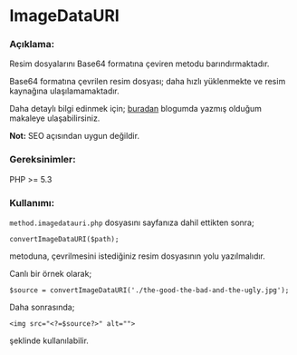 # ImageDataURI

### Açıklama:
Resim dosyalarını Base64 formatına çeviren metodu barındırmaktadır.

Base64 formatına çevrilen resim dosyası; daha hızlı yüklenmekte ve resim kaynağına ulaşılamamaktadır.

Daha detaylı bilgi edinmek için; [buradan](https://emrecanoztas.com/php-ile-imagedatauri-olusturma/) blogumda yazmış olduğum makaleye ulaşabilirsiniz.

**Not:** SEO açısından uygun değildir.

### Gereksinimler:
PHP >= 5.3

### Kullanımı:
`method.imagedatauri.php` dosyasını sayfanıza dahil ettikten sonra; 

```
convertImageDataURI($path);
```
metoduna, çevrilmesini istediğiniz resim dosyasının yolu yazılmalıdır.

Canlı bir örnek olarak;

```
$source = convertImageDataURI('./the-good-the-bad-and-the-ugly.jpg');
```

Daha sonrasında;

```
<img src="<?=$source?>" alt="">
```

şeklinde kullanılabilir.
